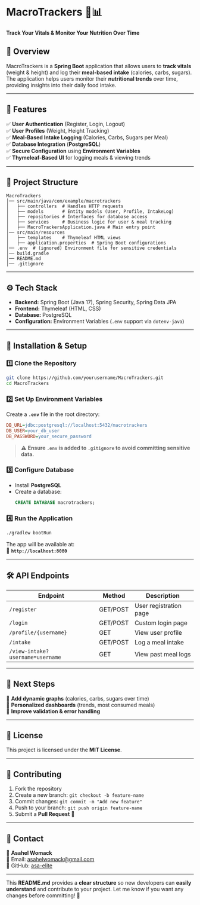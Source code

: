 # **MacroTrackers** 🥗📊
**Track Your Vitals & Monitor Your Nutrition Over Time**

## **📌 Overview**
MacroTrackers is a **Spring Boot** application that allows users to **track vitals** (weight & height) and log their **meal-based intake** (calories, carbs, sugars). The application helps users monitor their **nutritional trends** over time, providing insights into their daily food intake.

---

## **🚀 Features**
✅ **User Authentication** (Register, Login, Logout)  
✅ **User Profiles** (Weight, Height Tracking)  
✅ **Meal-Based Intake Logging** (Calories, Carbs, Sugars per Meal)  
✅ **Database Integration** (**PostgreSQL**)  
✅ **Secure Configuration** using **Environment Variables**  
✅ **Thymeleaf-Based UI** for logging meals & viewing trends

---

## **📂 Project Structure**
```
MacroTrackers
│── src/main/java/com/example/macrotrackers
│   ├── controllers  # Handles HTTP requests
│   ├── models       # Entity models (User, Profile, IntakeLog)
│   ├── repositories # Interfaces for database access
│   ├── services     # Business logic for user & meal tracking
│   ├── MacroTrackersApplication.java # Main entry point
│── src/main/resources
│   ├── templates    # Thymeleaf HTML views
│   ├── application.properties  # Spring Boot configurations
│── .env  # (ignored) Environment file for sensitive credentials
│── build.gradle
│── README.md
│── .gitignore
```

---

## **⚙️ Tech Stack**
- **Backend:** Spring Boot (Java 17), Spring Security, Spring Data JPA
- **Frontend:** Thymeleaf (HTML, CSS)
- **Database:** PostgreSQL
- **Configuration:** Environment Variables (`.env` support via `dotenv-java`)

---

## **🛀 Installation & Setup**
### **1️⃣ Clone the Repository**
```bash
git clone https://github.com/yourusername/MacroTrackers.git
cd MacroTrackers
```

### **2️⃣ Set Up Environment Variables**
Create a **`.env`** file in the root directory:
```ini
DB_URL=jdbc:postgresql://localhost:5432/macrotrackers
DB_USER=your_db_user
DB_PASSWORD=your_secure_password
```
> ⚠️ **Ensure `.env` is added to `.gitignore` to avoid committing sensitive data.**

### **3️⃣ Configure Database**
- Install **PostgreSQL**
- Create a database:
  ```sql
  CREATE DATABASE macrotrackers;
  ```

### **4️⃣ Run the Application**
```bash
./gradlew bootRun
```
The app will be available at:  
📍 **`http://localhost:8080`**

---

## **🛠️ API Endpoints**
| Endpoint | Method | Description |
|----------|--------|-------------|
| `/register` | GET/POST | User registration page |
| `/login` | GET/POST | Custom login page |
| `/profile/{username}` | GET | View user profile |
| `/intake` | GET/POST | Log a meal intake |
| `/view-intake?username=username` | GET | View past meal logs |

---

## **📌 Next Steps**
🔹 **Add dynamic graphs** (calories, carbs, sugars over time)  
🔹 **Personalized dashboards** (trends, most consumed meals)  
🔹 **Improve validation & error handling**

---

## **📝 License**
This project is licensed under the **MIT License**.

---

## **🤝 Contributing**
1. Fork the repository
2. Create a new branch: `git checkout -b feature-name`
3. Commit changes: `git commit -m "Add new feature"`
4. Push to your branch: `git push origin feature-name`
5. Submit a **Pull Request** 🚀

---

## **💎 Contact**
👤 **Asahel Womack**  
📩 Email: asahelwomack@gmail.com  
🔗 GitHub: [asa-elite](https://github.com/asa-elite)

---  

This **README.md** provides a **clear structure** so new developers can **easily understand** and contribute to your project. Let me know if you want any changes before committing! 🚀

